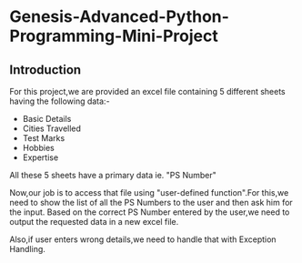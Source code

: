 # Genesis-Advanced-Python-Programming-Mini-Project #

## Introduction ##
For this project,we are provided an excel file containing 5 different sheets having the following data:-
* Basic Details
* Cities Travelled
* Test Marks
* Hobbies
* Expertise

All these 5 sheets have a primary data ie. "PS Number" 

Now,our job is to access that file using "user-defined function".For this,we need to show the list of all the PS Numbers to the user and then ask him for the input.
Based on the correct PS Number entered by the user,we need to output the requested data in a new excel file.

Also,if user enters wrong details,we need to handle that with Exception Handling.
